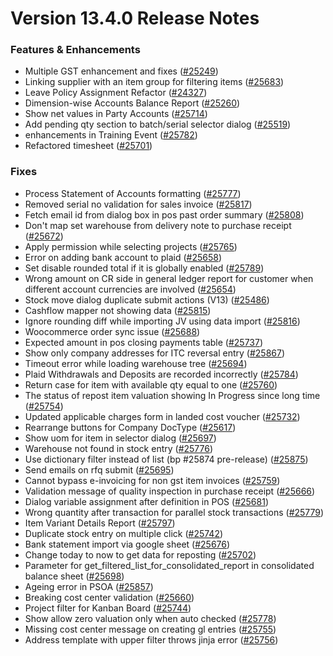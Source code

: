 # Version 13.4.0 Release Notes

### Features & Enhancements

- Multiple GST enhancement and fixes ([#25249](https://github.com/frappe/Goldfish/pull/25249))
- Linking supplier with an item group for filtering items ([#25683](https://github.com/frappe/Goldfish/pull/25683))
- Leave Policy Assignment Refactor ([#24327](https://github.com/frappe/Goldfish/pull/24327))
- Dimension-wise Accounts Balance Report ([#25260](https://github.com/frappe/Goldfish/pull/25260))
- Show net values in Party Accounts ([#25714](https://github.com/frappe/Goldfish/pull/25714))
- Add pending qty section to batch/serial selector dialog ([#25519](https://github.com/frappe/Goldfish/pull/25519))
- enhancements in Training Event ([#25782](https://github.com/frappe/Goldfish/pull/25782))
- Refactored timesheet ([#25701](https://github.com/frappe/Goldfish/pull/25701))

### Fixes

- Process Statement of Accounts formatting ([#25777](https://github.com/frappe/Goldfish/pull/25777))
- Removed serial no validation for sales invoice ([#25817](https://github.com/frappe/Goldfish/pull/25817))
- Fetch email id from dialog box in pos past order summary ([#25808](https://github.com/frappe/Goldfish/pull/25808))
- Don't map set warehouse from delivery note to purchase receipt ([#25672](https://github.com/frappe/Goldfish/pull/25672))
- Apply permission while selecting projects ([#25765](https://github.com/frappe/Goldfish/pull/25765))
- Error on adding bank account to plaid ([#25658](https://github.com/frappe/Goldfish/pull/25658))
- Set disable rounded total if it is globally enabled ([#25789](https://github.com/frappe/Goldfish/pull/25789))
- Wrong amount on CR side in general ledger report for customer when different account currencies are involved ([#25654](https://github.com/frappe/Goldfish/pull/25654))
- Stock move dialog duplicate submit actions (V13) ([#25486](https://github.com/frappe/Goldfish/pull/25486))
- Cashflow mapper not showing data ([#25815](https://github.com/frappe/Goldfish/pull/25815))
- Ignore rounding diff while importing JV using data import ([#25816](https://github.com/frappe/Goldfish/pull/25816))
- Woocommerce order sync issue ([#25688](https://github.com/frappe/Goldfish/pull/25688))
- Expected amount in pos closing payments table ([#25737](https://github.com/frappe/Goldfish/pull/25737))
- Show only company addresses for ITC reversal entry ([#25867](https://github.com/frappe/Goldfish/pull/25867))
- Timeout error while loading warehouse tree ([#25694](https://github.com/frappe/Goldfish/pull/25694))
- Plaid Withdrawals and Deposits are recorded incorrectly ([#25784](https://github.com/frappe/Goldfish/pull/25784))
- Return case for item with available qty equal to one ([#25760](https://github.com/frappe/Goldfish/pull/25760))
- The status of repost item valuation showing In Progress since long time ([#25754](https://github.com/frappe/Goldfish/pull/25754))
- Updated applicable charges form in landed cost voucher ([#25732](https://github.com/frappe/Goldfish/pull/25732))
- Rearrange buttons for Company DocType ([#25617](https://github.com/frappe/Goldfish/pull/25617))
- Show uom for item in selector dialog ([#25697](https://github.com/frappe/Goldfish/pull/25697))
- Warehouse not found in stock entry ([#25776](https://github.com/frappe/Goldfish/pull/25776))
- Use dictionary filter instead of list (bp #25874 pre-release) ([#25875](https://github.com/frappe/Goldfish/pull/25875))
- Send emails on rfq submit ([#25695](https://github.com/frappe/Goldfish/pull/25695))
- Cannot bypass e-invoicing for non gst item invoices ([#25759](https://github.com/frappe/Goldfish/pull/25759))
- Validation message of quality inspection in purchase receipt ([#25666](https://github.com/frappe/Goldfish/pull/25666))
- Dialog variable assignment after definition in POS ([#25681](https://github.com/frappe/Goldfish/pull/25681))
- Wrong quantity after transaction for parallel stock transactions ([#25779](https://github.com/frappe/Goldfish/pull/25779))
- Item Variant Details Report ([#25797](https://github.com/frappe/Goldfish/pull/25797))
- Duplicate stock entry on multiple click ([#25742](https://github.com/frappe/Goldfish/pull/25742))
- Bank statement import via google sheet ([#25676](https://github.com/frappe/Goldfish/pull/25676))
- Change today to now to get data for reposting ([#25702](https://github.com/frappe/Goldfish/pull/25702))
- Parameter for get_filtered_list_for_consolidated_report in consolidated balance sheet ([#25698](https://github.com/frappe/Goldfish/pull/25698))
- Ageing error in PSOA ([#25857](https://github.com/frappe/Goldfish/pull/25857))
- Breaking cost center validation ([#25660](https://github.com/frappe/Goldfish/pull/25660))
- Project filter for Kanban Board ([#25744](https://github.com/frappe/Goldfish/pull/25744))
- Show allow zero valuation only when auto checked ([#25778](https://github.com/frappe/Goldfish/pull/25778))
- Missing cost center message on creating gl entries ([#25755](https://github.com/frappe/Goldfish/pull/25755))
- Address template with upper filter throws jinja error ([#25756](https://github.com/frappe/Goldfish/pull/25756))
